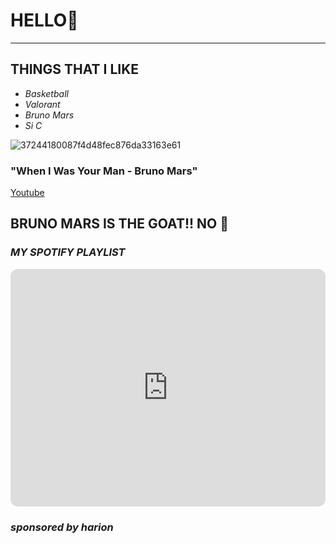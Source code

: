 # HELLO🌹
---
## **THINGS THAT I LIKE**

- *Basketball*
- *Valorant*
- *Bruno Mars*
- *Si C*


![37244180087f4d48fec876da33163e61](https://user-images.githubusercontent.com/118234187/203185369-51c27be8-8afd-44b6-9baa-92aeeed66712.jpg)

### "When I Was Your Man - Bruno Mars"


[Youtube](https://www.youtube.com/watch?v=ekzHIouo8Q4)


## BRUNO MARS IS THE GOAT!! NO 🧢



### *MY SPOTIFY PLAYLIST*

<iframe style="border-radius:12px" src="https://open.spotify.com/embed/playlist/6vhcDb6hPyRRTcU9BORJJB?utm_source=generator" width="100%" height="380" frameBorder="0" allowfullscreen="" allow="autoplay; clipboard-write; encrypted-media; fullscreen; picture-in-picture" loading="lazy"></iframe>













### *sponsored by harion*
